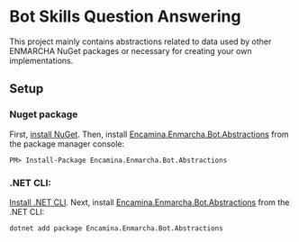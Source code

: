 ﻿# Bot Skills Question Answering

This project mainly contains abstractions related to data used by other ENMARCHA NuGet packages or necessary for creating your own implementations.

## Setup

### Nuget package

First, [install NuGet](http://docs.nuget.org/docs/start-here/installing-nuget). Then, install [Encamina.Enmarcha.Bot.Abstractions](https://www.nuget.org/packages/Encamina.Enmarcha.Bot.Abstractions) from the package manager console:

    PM> Install-Package Encamina.Enmarcha.Bot.Abstractions

### .NET CLI:

[Install .NET CLI](https://learn.microsoft.com/en-us/dotnet/core/tools/). Next, install [Encamina.Enmarcha.Bot.Abstractions](https://www.nuget.org/packages/Encamina.Enmarcha.Bot.Abstractions) from the .NET CLI:

    dotnet add package Encamina.Enmarcha.Bot.Abstractions